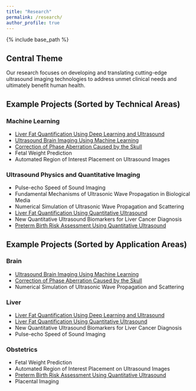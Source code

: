 ```yaml
---
title: "Research"
permalink: /research/
author_profile: true
---
```


{% include base_path %}

## Central Theme
Our research focuses on developing and translating cutting-edge ultrasound imaging technologies to address unmet clinical needs and ultimately benefit human health.

## Example Projects (Sorted by Technical Areas)

### Machine Learning
* [Liver Fat Quantification Using Deep Learning and Ultrasound](https://pubs.rsna.org/cms/10.1148/radiol.2020191160/asset/images/large/radiol.2020191160.va.jpeg)
* [Ultrasound Brain Imaging Using Machine Learning](https://acoustics.org/1abab9-extracting-human-skull-properties-by-using-ultrasound-and-artificial-intelligence/)
* [Correction of Phase Aberration Caused by the Skull](https://www.techrxiv.org/articles/preprint/Transcranial_Phase_Correction_Using_Pulse-echo_Ultrasound_and_Deep_Learning_A_2D_Numerical_Study/23528310)
* Fetal Weight Prediction
* Automated Region of Interest Placement on Ultrasound Images

### Ultrasound Physics and Quantitative Imaging 
* Pulse-echo Speed of Sound Imaging
* Fundamental Mechanisms of Ultrasonic Wave Propagation in Biological Media
* Numerical Simulation of Ultrasonic Wave Propagation and Scattering
* [Liver Fat Quantification Using Quantitative Ultrasound](https://pubs.rsna.org/cms/10.1148/radiol.2020191152/asset/images/large/radiol.2020191152.va.jpeg)
* New Quantitative Ultrasound Biomarkers for Liver Cancer Diagnosis
* [Preterm Birth Risk Assessment Using Quantitative Ultrasound](https://acoustics.org/1pbab5-predicting-spontaneous-preterm-birth-risk-is-improved-when-quantitative-ultrasound-data-are-included-with-prior-clinical-data/)

## Example Projects (Sorted by Application Areas)

### Brain
* [Ultrasound Brain Imaging Using Machine Learning](https://acoustics.org/1abab9-extracting-human-skull-properties-by-using-ultrasound-and-artificial-intelligence/)
* [Correction of Phase Aberration Caused by the Skull](https://www.techrxiv.org/articles/preprint/Transcranial_Phase_Correction_Using_Pulse-echo_Ultrasound_and_Deep_Learning_A_2D_Numerical_Study/23528310)
* Numerical Simulation of Ultrasonic Wave Propagation and Scattering
  
### Liver
* [Liver Fat Quantification Using Deep Learning and Ultrasound](https://pubs.rsna.org/cms/10.1148/radiol.2020191160/asset/images/large/radiol.2020191160.va.jpeg)
* [Liver Fat Quantification Using Quantitative Ultrasound](https://pubs.rsna.org/cms/10.1148/radiol.2020191152/asset/images/large/radiol.2020191152.va.jpeg)
* New Quantitative Ultrasound Biomarkers for Liver Cancer Diagnosis
* Pulse-echo Speed of Sound Imaging
    
### Obstetrics
* Fetal Weight Prediction
* Automated Region of Interest Placement on Ultrasound Images
* [Preterm Birth Risk Assessment Using Quantitative Ultrasound](https://acoustics.org/1pbab5-predicting-spontaneous-preterm-birth-risk-is-improved-when-quantitative-ultrasound-data-are-included-with-prior-clinical-data/)
* Placental Imaging

